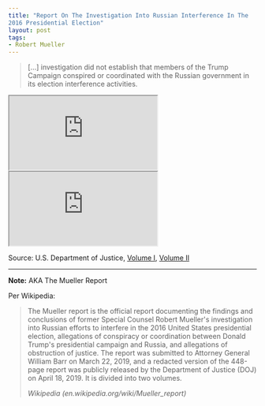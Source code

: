 ```yaml
---
title: "Report On The Investigation Into Russian Interference In The
2016 Presidential Election"
layout: post
tags:
- Robert Mueller
---
```


> [...] investigation did not establish that members of the Trump Campaign conspired or coordinated with the Russian government in its election interference activities.

<iframe src="https://www.justice.gov/storage/report_volume1.pdf" class="pdf"></iframe>

<iframe src="https://www.justice.gov/storage/report_volume2.pdf" class="pdf"></iframe>

Source: U.S. Department of Justice, [Volume I](https://www.justice.gov/storage/report_volume1.pdf), [Volume II](https://www.justice.gov/storage/report_volume2.pdf)

---

**Note:** AKA The Mueller Report

Per Wikipedia:

> The Mueller report is the official report documenting the findings and conclusions of former Special Counsel Robert Mueller's investigation into Russian efforts to interfere in the 2016 United States presidential election, allegations of conspiracy or coordination between Donald Trump's presidential campaign and Russia, and allegations of obstruction of justice. The report was submitted to Attorney General William Barr on March 22, 2019, and a redacted version of the 448-page report was publicly released by the Department of Justice (DOJ) on April 18, 2019. It is divided into two volumes.
>
> <cite>Wikipedia (en.wikipedia.org/wiki/Mueller_report)</cite>
